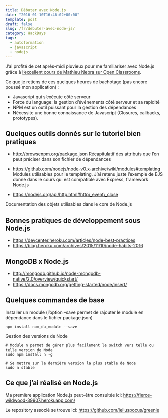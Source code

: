 ```yaml
---
title: Débuter avec Node.js
date: "2016-01-10T16:46:02+00:00"
template: post
draft: false
slug: /fr/debuter-avec-node-js/
category: HackDays
tags:
  - autoformation
  - javascript
  - nodejs
---
```

J&rsquo;ai profité de cet après-midi pluvieux pour me familiariser avec Node.js grâce à [l&rsquo;excellent cours de Mathieu Nebra sur Open Classrooms](https://openclassrooms.com/courses/des-applications-ultra-rapides-avec-node-js).

Ce que je retiens de ces quelques heures de bachotage (pas encore poussé mon application) :

* Javascript qui s&rsquo;exécute côté serveur
* Force du language: la gestion d&rsquo;événements côté serveur et sa rapidité
* NPM est un outil puissant pour la gestion des dépendances
* Nécessite une bonne connaissance de Javascript (Closures, callbacks, prototypes).

## Quelques outils donnés sur le tutoriel bien pratiques

* http://browsenpm.org/package.json
Récapitulatif des attributs que l&rsquo;on peut préciser dans son fichier de dépendances

* https://github.com/nodejs/node-v0.x-archive/wiki/modules#templating
Modules utilisables pour le templating. J&rsquo;ai retenu juste l&rsquo;exemple de EJS donné dans le cours qui est compatible avec Express, framework Node.js

* https://nodejs.org/api/http.html#http\_event\_close

Documentation des objets utilisables dans le core de Node.js

## Bonnes pratiques de développement sous Node.js

* https://devcenter.heroku.com/articles/node-best-practices
* https://blog.heroku.com/archives/2015/11/10/node-habits-2016

## MongoDB x Node.js

* http://mongodb.github.io/node-mongodb-native/2.0/overview/quickstart/
* https://docs.mongodb.org/getting-started/node/insert/

## Quelques commandes de base

Installer un module (l&rsquo;option &#8211;save permet de rajouter le module en dépendance dans le fichier package.json)

```npm install nom_du_module --save```

Gestion des versions de Node

```
# Module n permet de gérer plus facilement le switch vers telle ou telle version de Node
sudo npm install n -g

# Se mettre sur la dernière version la plus stable de Node
sudo n stable
```
 

## Ce que j&rsquo;ai réalisé en Node.js

Ma première application Node.js peut-être consultée ici: https://fierce-wildwood-39907.herokuapp.com/

Le repository associé se trouve ici: https://github.com/leiluspocus/greenie
